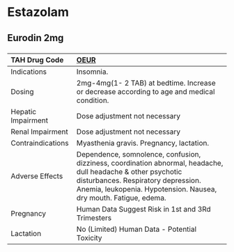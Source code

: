 # Estazolam

## Eurodin 2mg

##### 

| TAH Drug Code      | [OEUR](https://www.tahsda.org.tw/drugs/hissearch.php?drug_code=OEUR)                                                                                                                                                     |
|:-------------------|:-------------------------------------------------------------------------------------------------------------------------------------------------------------------------------------------------------------------------|
| Indications        | Insomnia.                                                                                                                                                                                                                |
| Dosing             | 2mg-4mg(1- 2 TAB) at bedtime. Increase or decrease according to age and medical condition.                                                                                                                               |
| Hepatic Impairment | Dose adjustment not necessary                                                                                                                                                                                            |
| Renal Impairment   | Dose adjustment not necessary                                                                                                                                                                                            |
| Contraindications  | Myasthenia gravis. Pregnancy, lactation.                                                                                                                                                                                 |
| Adverse Effects    | Dependence, somnolence, confusion, dizziness, coordination abnormal, headache, dull headache & other psychotic disturbances. Respiratory depression. Anemia, leukopenia. Hypotension. Nausea, dry mouth. Fatigue, edema. |
| Pregnancy          | Human Data Suggest Risk in 1st and 3Rd Trimesters                                                                                                                                                                        |
| Lactation          | No (Limited) Human Data - Potential Toxicity                                                                                                                                                                             |

